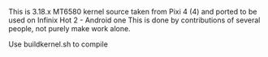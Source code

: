 This is 3.18.x MT6580 kernel source taken from Pixi 4 (4) and ported to be used on Infinix Hot 2 - Android one
This is done by contributions of several people, not purely make work alone.

Use buildkernel.sh to compile